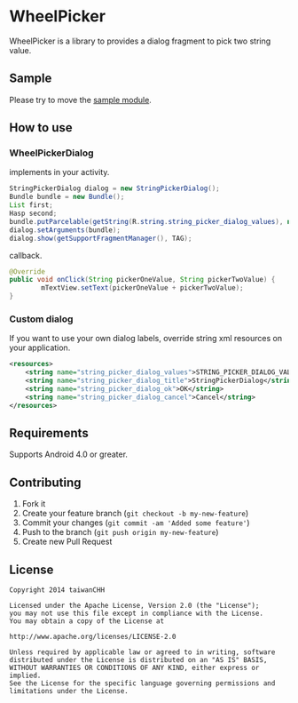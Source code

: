 WheelPicker
============

WheelPicker is a library to provides a dialog fragment to pick two string value.





## Sample

Please try to move the [sample module](https://github.com/hotchemi/StringPicker/tree/master/sample/).

## How to use

### WheelPickerDialog

implements in your activity.

```java
StringPickerDialog dialog = new StringPickerDialog();
Bundle bundle = new Bundle();
List first;
Hasp second;
bundle.putParcelable(getString(R.string.string_picker_dialog_values), new DataModel(first,second));
dialog.setArguments(bundle);
dialog.show(getSupportFragmentManager(), TAG);
```

callback.

```java
@Override
public void onClick(String pickerOneValue, String pickerTwoValue) {
        mTextView.setText(pickerOneValue + pickerTwoValue);
}
```

### Custom dialog

If you want to use your own dialog labels, override string xml resources on your application.

```xml
<resources>
    <string name="string_picker_dialog_values">STRING_PICKER_DIALOG_VALUES</string>
    <string name="string_picker_dialog_title">StringPickerDialog</string>
    <string name="string_picker_dialog_ok">OK</string>
    <string name="string_picker_dialog_cancel">Cancel</string>
</resources>
```

## Requirements

Supports Android 4.0 or greater.

## Contributing

1. Fork it
2. Create your feature branch (`git checkout -b my-new-feature`)
3. Commit your changes (`git commit -am 'Added some feature'`)
4. Push to the branch (`git push origin my-new-feature`)
5. Create new Pull Request

## License

```
Copyright 2014 taiwanCHH

Licensed under the Apache License, Version 2.0 (the "License");
you may not use this file except in compliance with the License.
You may obtain a copy of the License at

http://www.apache.org/licenses/LICENSE-2.0

Unless required by applicable law or agreed to in writing, software
distributed under the License is distributed on an "AS IS" BASIS,
WITHOUT WARRANTIES OR CONDITIONS OF ANY KIND, either express or implied.
See the License for the specific language governing permissions and
limitations under the License.
```
